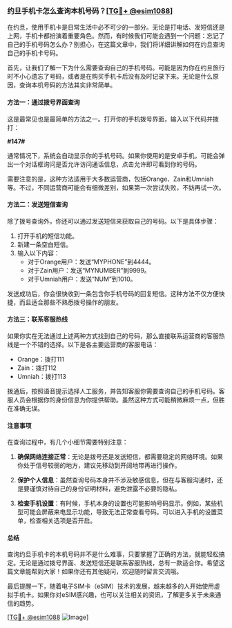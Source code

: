 ### 约旦手机卡怎么查询本机号码？[[TG💪+ @esim1088](https://t.me/s/esim1088)]

在约旦，使用手机卡是日常生活中必不可少的一部分。无论是打电话、发短信还是上网，手机卡都扮演着重要角色。然而，有时候我们可能会遇到一个问题：忘记了自己的手机号码怎么办？别担心，在这篇文章中，我们将详细讲解如何在约旦查询自己的手机卡号码。

首先，让我们了解一下为什么需要查询自己的手机号码。可能是因为你在约旦旅行时不小心遗忘了号码，或者是在购买手机卡后没有及时记录下来。无论是什么原因，查询本机号码的方法其实非常简单。

#### 方法一：通过拨号界面查询

这是最常见也是最简单的方法之一。打开你的手机拨号界面，输入以下代码并拨打：

**#147#**

通常情况下，系统会自动显示你的手机号码。如果你使用的是安卓手机，可能会弹出一个对话框询问是否允许访问通话信息，点击允许即可看到你的号码。

需要注意的是，这种方法适用于大多数运营商，包括Orange、Zain和Umniah等。不过，不同运营商可能会有细微差别，如果第一次尝试失败，不妨再试一次。

#### 方法二：发送短信查询

除了拨号查询外，你还可以通过发送短信来获取自己的号码。以下是具体步骤：

1. 打开手机的短信功能。
2. 新建一条空白短信。
3. 输入以下内容：
   - 对于Orange用户：发送“MYPHONE”到4444。
   - 对于Zain用户：发送“MYNUMBER”到9999。
   - 对于Umniah用户：发送“NUM”到1010。

发送成功后，你会很快收到一条包含你手机号码的回复短信。这种方法不仅方便快捷，而且适合那些不熟悉拨号操作的朋友。

#### 方法三：联系客服热线

如果你实在无法通过上述两种方式找到自己的号码，那么直接联系运营商的客服热线是一个不错的选择。以下是各主要运营商的客服电话：

- Orange：拨打111
- Zain：拨打112
- Umniah：拨打113

拨通后，按照语音提示选择人工服务，并告知客服你需要查询自己的手机号码。客服人员会根据你的身份信息为你提供帮助。虽然这种方式可能稍微麻烦一点，但胜在准确无误。

#### 注意事项

在查询过程中，有几个小细节需要特别注意：

1. **确保网络连接正常**：无论是拨号还是发送短信，都需要稳定的网络环境。如果你处于信号较弱的地方，建议先移动到开阔地带再进行操作。
   
2. **保护个人信息**：虽然查询号码本身并不涉及敏感信息，但在与客服沟通时，还是要谨慎对待自己的身份证明材料，避免泄露不必要的隐私。

3. **检查手机设置**：有时候，手机本身的设置也可能影响号码显示。例如，某些机型可能会屏蔽来电显示功能，导致无法正常查看号码。可以进入手机的设置菜单，检查相关选项是否开启。

#### 总结

查询约旦手机卡的本机号码并不是什么难事，只要掌握了正确的方法，就能轻松搞定。无论是通过拨号界面、发送短信还是联系客服热线，总有一款适合你。希望这篇文章能帮到大家！如果你还有其他疑问，欢迎随时留言交流哦。

最后提醒一下，随着电子SIM卡（eSIM）技术的发展，越来越多的人开始使用虚拟手机卡。如果你对eSIM感兴趣，也可以关注相关的资讯，了解更多关于未来通信的趋势。

[[TG💪+ @esim1088](https://t.me/s/esim1088) ![Image](https://i.postimg.cc/4NQfJmqS/Snipaste-2025-05-13-00-14-12.png)]